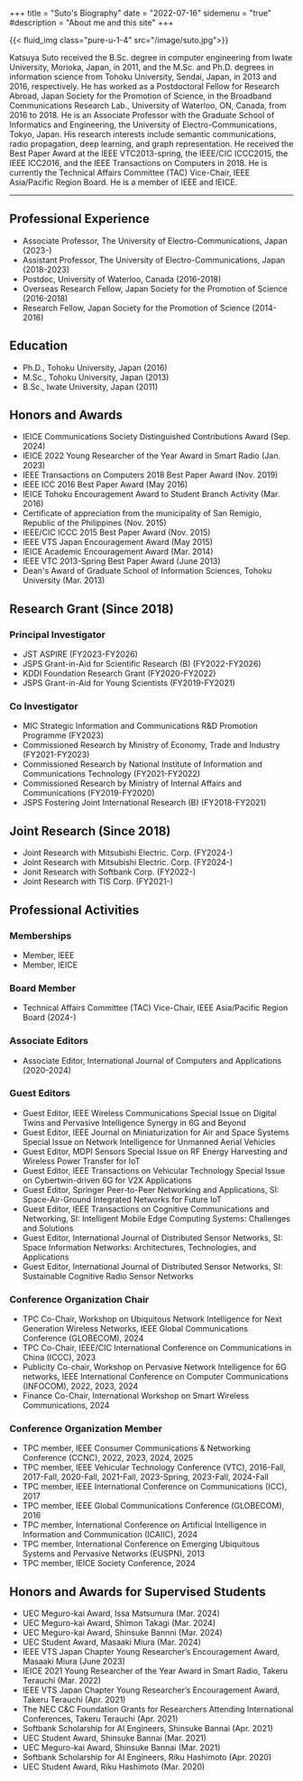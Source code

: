 +++
title = "Suto's Biography"
date = "2022-07-16"
sidemenu = "true"
#description = "About me and this site"
+++

{{< fluid_img class="pure-u-1-4" src="/image/suto.jpg">}}

Katsuya Suto received the B.Sc. degree in computer engineering from Iwate University, Morioka, Japan, in 2011, and the M.Sc. and Ph.D. degrees in information science from Tohoku University, Sendai, Japan, in 2013 and 2016, respectively. He has worked as a Postdoctoral Fellow for Research Abroad, Japan Society for the Promotion of Science, in the Broadband Communications Research Lab., University of Waterloo, ON, Canada, from 2016 to 2018. He is an Associate Professor with the Graduate School of Informatics and Engineering, the University of Electro-Communications, Tokyo, Japan. His research interests include semantic communications, radio propagation, deep learning, and graph representation. He received the Best Paper Award at the IEEE VTC2013-spring, the IEEE/CIC ICCC2015, the IEEE ICC2016, and the IEEE Transactions on Computers in 2018. He is currently the Technical Affairs Committee (TAC) Vice-Chair, IEEE Asia/Pacific Region Board. He is a member of IEEE and IEICE.

---

## Professional Experience
- Associate Professor, The University of Electro-Communications, Japan (2023-)
- Assistant Professor, The University of Electro-Communications, Japan (2018-2023)
- Postdoc, University of Waterloo, Canada (2016-2018)
- Overseas Research Fellow, Japan Society for the Promotion of Science (2016-2018)
- Research Fellow, Japan Society for the Promotion of Science (2014-2016)

## Education
- Ph.D., Tohoku University, Japan (2016)
- M.Sc., Tohoku University, Japan (2013)
- B.Sc., Iwate University, Japan (2011)

## Honors and Awards
- IEICE Communications Society Distinguished Contributions Award (Sep. 2024)
- IEICE 2022 Young Researcher of the Year Award in Smart Radio (Jan. 2023)
- IEEE Transactions on Computers 2018 Best Paper Award (Nov. 2019)
- IEEE ICC 2016 Best Paper Award (May 2016)
- IEICE Tohoku Encouragement Award to Student Branch Activity (Mar. 2016)
- Certificate of appreciation from the municipality of San Remigio, Republic of the Philippines (Nov. 2015)
- IEEE/CIC ICCC 2015 Best Paper Award (Nov. 2015)
- IEEE VTS Japan Encouragement Award (May 2015)
- IEICE Academic Encouragement Award (Mar. 2014)
- IEEE VTC 2013-Spring Best Paper Award (June 2013)
- Dean's Award of Graduate School of Information Sciences, Tohoku University (Mar. 2013)

## Research Grant (Since 2018)
### Principal Investigator
- JST ASPIRE (FY2023-FY2026)
- JSPS Grant-in-Aid for Scientific Research (B) (FY2022-FY2026)
- KDDI Foundation Research Grant (FY2020-FY2022)
- JSPS Grant-in-Aid for Young Scientists (FY2019-FY2021)

### Co Investigator 
- MIC Strategic Information and Communications R&D Promotion Programme (FY2023)
- Commissioned Research by Ministry of Economy, Trade and Industry (FY2021-FY2023)
- Commissioned Research by National Institute of Information and Communications Technology (FY2021-FY2022)
- Commissioned Research by Ministry of Internal Affairs and Communications (FY2019-FY2020)
- JSPS Fostering Joint International Research (B) (FY2018-FY2021)

## Joint Research (Since 2018)
- Joint Research with Mitsubishi Electric. Corp. (FY2024-)
- Joint Research with Mitsubishi Electric. Corp. (FY2024-)
- Jonit Research with Softbank Corp. (FY2022-)
- Joint Research with TIS Corp. (FY2021-)

## Professional Activities
### Memberships
- Member, IEEE
- Member, IEICE
### Board Member
- Technical Affairs Committee (TAC) Vice-Chair, IEEE Asia/Pacific Region Board (2024-)
### Associate Editors
- Associate Editor, International Journal of Computers and Applications (2020-2024)
### Guest Editors
- Guest Editor, IEEE Wireless Communications Special Issue on Digital Twins and Pervasive Intelligence Synergy in 6G and Beyond
- Guest Editor, IEEE Journal on Miniaturization for Air and Space Systems Special Issue on Network Intelligence for Unmanned Aerial Vehicles
- Guest Editor, MDPI Sensors Special Issue on RF Energy Harvesting and Wireless Power Transfer for IoT
- Guest Editor, IEEE Transactions on Vehicular Technology Special Issue on Cybertwin-driven 6G for V2X Applications
- Guest Editor, Springer Peer-to-Peer Networking and Applications, SI: Space-Air-Ground Integrated Networks for Future IoT
- Guest Editor, IEEE Transactions on Cognitive Communications and Networking, SI: Intelligent Mobile Edge Computing Systems: Challenges and Solutions
- Guest Editor, International Journal of Distributed Sensor Networks, SI: Space Information Networks: Architectures, Technologies, and Applications
- Guest Editor, International Journal of Distributed Sensor Networks, SI: Sustainable Cognitive Radio Sensor Networks

### Conference Organization Chair
- TPC Co-Chair, Workshop on Ubiquitous Network Intelligence for Next Generation Wireless Networks, IEEE Global Communications Conference (GLOBECOM), 2024
- TPC Co-Chair, IEEE/CIC International Conference on Communications in China (ICCC), 2023
- Publicity Co-chair, Workshop on Pervasive Network Intelligence for 6G networks, IEEE International Conference on Computer Communications (INFOCOM), 2022, 2023, 2024
- Finance Co-Chair,  International Workshop on Smart Wireless Communications, 2024

### Conference Organization Member
- TPC member, IEEE Consumer Communications & Networking Conference (CCNC), 2022, 2023, 2024, 2025
- TPC member, IEEE Vehicular Technology Conference (VTC), 2016-Fall, 2017-Fall, 2020-Fall, 2021-Fall, 2023-Spring, 2023-Fall, 2024-Fall
- TPC member, IEEE International Conference on Communications (ICC), 2017
- TPC member, IEEE Global Communications Conference (GLOBECOM), 2016
- TPC member, International Conference on Artificial Intelligence in Information and Communication (ICAIIC), 2024
- TPC member, International Conference on Emerging Ubiquitous Systems and Pervasive Networks (EUSPN), 2013
- TPC member, IEICE Society Conference, 2024

## Honors and Awards for Supervised Students
- UEC Meguro-kai Award, Issa Matsumura (Mar. 2024)
- UEC Meguro-kai Award, Shimon Takagi (Mar. 2024)
- UEC Meguro-kai Award, Shinsuke Bannni (Mar. 2024)
- UEC Student Award, Masaaki Miura (Mar. 2024)
- IEEE VTS Japan Chapter Young Researcher’s Encouragement Award, Masaaki Miura (June 2023)
- IEICE 2021 Young Researcher of the Year Award in Smart Radio, Takeru Terauchi (Mar. 2022)
- IEEE VTS Japan Chapter Young Researcher’s Encouragement Award, Takeru Terauchi (Apr. 2021)
- The NEC C&C Foundation Grants for Researchers Attending International Conferences, Takeru Terauchi (Apr. 2021)
- Softbank Scholarship for AI Engineers, Shinsuke Bannai (Apr. 2021)
- UEC Student Award, Shinsuke Bannai (Mar. 2021)
- UEC Meguro-kai Award, Shinsuke Bannai (Mar. 2021)
- Softbank Scholarship for AI Engineers, Riku Hashimoto (Apr. 2020)
- UEC Student Award, Riku Hashimoto (Mar. 2020)